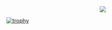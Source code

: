 <div id="header" align="center">
  <img src="https://media.giphy.com/media/v1.Y2lkPTc5MGI3NjExZTM2YjFiZWQzZDhjMDYzN2M1MzQ4MjI5Y2NmZTU3Y2QwMDBiMDdhZiZjdD1z/gjrYDwbjnK8x36xZIO/giphy.gif"/>
</div>

[![trophy](https://github-profile-trophy.vercel.app/?username=davi-canuto&title=Commits,Followers,Repo&theme=onedark)](https://github.com/davi-canuto/github-profile-trophy)

<!--
**davi-canuto/davi-canuto** is a ✨ _special_ ✨ repository because its `README.md` (this file) appears on your GitHub profile.

Here are some ideas to get you started:

- 🔭 I’m currently working on ...
- 🌱 I’m currently learning ...
- 👯 I’m looking to collaborate on ...
- 🤔 I’m looking for help with ...
- 💬 Ask me about ...
- 📫 How to reach me: ...
- 😄 Pronouns: ...
- ⚡ Fun fact: ...
-->
